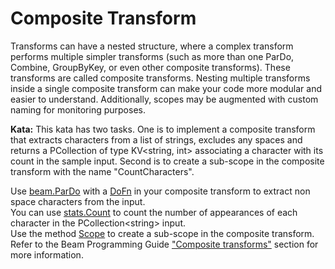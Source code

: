 <!--
  ~ Licensed to the Apache Software Foundation (ASF) under one
  ~ or more contributor license agreements.  See the NOTICE file
  ~ distributed with this work for additional information
  ~ regarding copyright ownership.  The ASF licenses this file
  ~ to you under the Apache License, Version 2.0 (the
  ~ "License"); you may not use this file except in compliance
  ~ with the License.  You may obtain a copy of the License at
  ~
  ~     http://www.apache.org/licenses/LICENSE-2.0
  ~
  ~ Unless required by applicable law or agreed to in writing, software
  ~ distributed under the License is distributed on an "AS IS" BASIS,
  ~ WITHOUT WARRANTIES OR CONDITIONS OF ANY KIND, either express or implied.
  ~ See the License for the specific language governing permissions and
  ~ limitations under the License.
  -->

# Composite Transform

Transforms can have a nested structure, where a complex transform performs multiple simpler
transforms (such as more than one ParDo, Combine, GroupByKey, or even other composite transforms).
These transforms are called composite transforms. Nesting multiple transforms inside a single
composite transform can make your code more modular and easier to understand.  Additionally,
scopes may be augmented with custom naming for monitoring purposes.

**Kata:** This kata has two tasks.  One is to implement a composite transform that extracts characters
from a list of strings, excludes any spaces and returns a PCollection of type KV<string, int>
associating a character with its count in the sample input.
Second is to create a sub-scope in the composite transform with the name "CountCharacters".

<div class="hint">
  Use <a href="https://godoc.org/github.com/apache/beam/sdks/go/pkg/beam#ParDo">
  beam.ParDo</a>
  with a <a href="https://godoc.org/github.com/apache/beam/sdks/go/pkg/beam#hdr-DoFns">
  DoFn</a> in your composite transform to extract non space characters from the input.
</div>

<div class="hint">
  You can use <a href="https://godoc.org/github.com/apache/beam/sdks/go/pkg/beam/transforms/stats/#Count">
  stats.Count</a>
  to count the number of appearances of each character in the PCollection&lt;string&gt; input.
</div>

<div class="hint">
  Use the method <a href="https://godoc.org/github.com/apache/beam/sdks/go/pkg/beam#Scope.Scope">
  Scope</a> to create a sub-scope in the composite transform.
</div>

<div class="hint">
  Refer to the Beam Programming Guide
  <a href="https://beam.apache.org/documentation/programming-guide/#composite-transforms">
    "Composite transforms"</a> section for more information.
</div>
